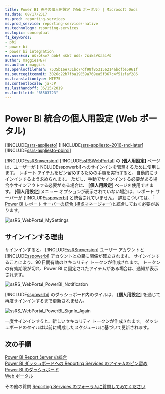 ```yaml
---
title: Power BI 統合の個人用設定 (Web ポータル) | Microsoft Docs
ms.date: 08/17/2017
ms.prod: reporting-services
ms.prod_service: reporting-services-native
ms.technology: reporting-services
ms.topic: conceptual
f1_keywords:
- pbi
- power bi
- power bi integration
ms.assetid: 85c2fac7-80bf-45b7-8654-764b5f5231f5
author: maggiesMSFT
ms.author: maggies
ms.openlocfilehash: 7535b16e731bc74df98f853156214abcfbe5961f
ms.sourcegitcommit: 3026c22b7fba19059a769ea5f367c4f51efaf286
ms.translationtype: MTE75
ms.contentlocale: ja-JP
ms.lasthandoff: 06/15/2019
ms.locfileid: "65503723"
---
```

# <a name="my-settings-for-power-bi-integration-web-portal"></a>Power BI 統合の個人用設定 (Web ポータル)

[!INCLUDE[ssrs-appliesto](../includes/ssrs-appliesto.md)] [!INCLUDE[ssrs-appliesto-2016-and-later](../includes/ssrs-appliesto-2016-and-later.md)] [!INCLUDE[ssrs-appliesto-pbirsi](../includes/ssrs-appliesto-pbirs.md)]

[!INCLUDE[ssRSnoversion](../includes/ssrsnoversion-md.md)] [!INCLUDE[ssRSWebPortal](../includes/ssrswebportal.md)] の **[個人用設定]** ページは、ユーザーが [!INCLUDE[sspowerbi](../includes/sspowerbi-md.md)] へのサインインを管理するために使用します。 レポート アイテムをピン留めするための手順を実行すると、自動的にサインインするよう求められます。  ただし、手動でサインインする必要がある場合やサインアウトする必要がある場合は、 **[個人用設定]** ページを使用できます。 **[個人用設定]** メニュー オプションが表示されていない場合は、レポート サーバーが [!INCLUDE[sspowerbi](../includes/sspowerbi-md.md)] と統合されていません。  詳細については、「 [Power BI レポート サーバーの統合 (構成マネージャー)](../reporting-services/install-windows/power-bi-report-server-integration-configuration-manager.md)と統合しておく必要があります。  
  
![ssRS_WebPortal_MySettings](../reporting-services/media/ssrs-webportal-mysettings.png)  
  
## <a name="why-sign-in"></a>サインインする理由

 サインインすると、 [!INCLUDE[ssRSnoversion](../includes/ssrsnoversion-md.md)] ユーザー アカウントと [!INCLUDE[sspowerbi](../includes/sspowerbi-md.md)] アカウントとの間に関係が確立されます。  サインインすることにより、90 日間有効のセキュリティ トークンが作成されます。 トークンの有効期限が切れ、Power BI に固定されたアイテムがある場合は、通知が表示されます。  
   
 ![ssRS_WebPortal_PowerBI_Notification](../reporting-services/media/ssrs-webportal-powerbi-notification.png)    
   
[!INCLUDE[sspowerbi](../includes/sspowerbi-md.md)] のダッシュボード内のタイルは、 **[個人用設定]** を通じて再度サインインするまで更新されません。  
  
![ssRS_WebPortal_PowerBI_SignIn_Again](../reporting-services/media/ssrs-webportal-powerbi-signin-again.png)  
  
一度サインインすると、新しいセキュリティ トークンが作成されます。  ダッシュボードのタイルは以前に構成したスケジュールに基づいて更新されます。  

## <a name="next-steps"></a>次の手順

[Power BI Report Server の統合](../reporting-services/install-windows/power-bi-report-server-integration-configuration-manager.md)   
[Power BI ダッシュボードへの Reporting Services のアイテムのピン留め](../reporting-services/pin-reporting-services-items-to-power-bi-dashboards.md)   
[Power BI のダッシュボード](https://powerbi.microsoft.com/documentation/powerbi-service-dashboards/)  
[Web ポータル](../reporting-services/web-portal-ssrs-native-mode.md)  

その他の質問 [Reporting Services のフォーラムに質問してみてください](https://go.microsoft.com/fwlink/?LinkId=620231)
